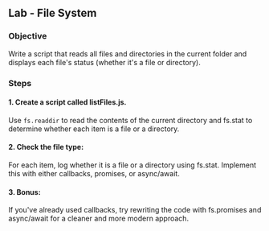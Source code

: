## Lab - File System
### Objective
Write a script that reads all files and directories in the current folder and displays each file's status (whether it's a file or directory).

### Steps
#### 1. Create a script called listFiles.js.  
Use `fs.readdir` to read the contents of the current directory and fs.stat to determine whether each item is a file or a directory.

#### 2. Check the file type:
For each item, log whether it is a file or a directory using fs.stat. Implement this with either callbacks, promises, or async/await.

#### 3. Bonus:
If you've already used callbacks, try rewriting the code with fs.promises and async/await for a cleaner and more modern approach.
